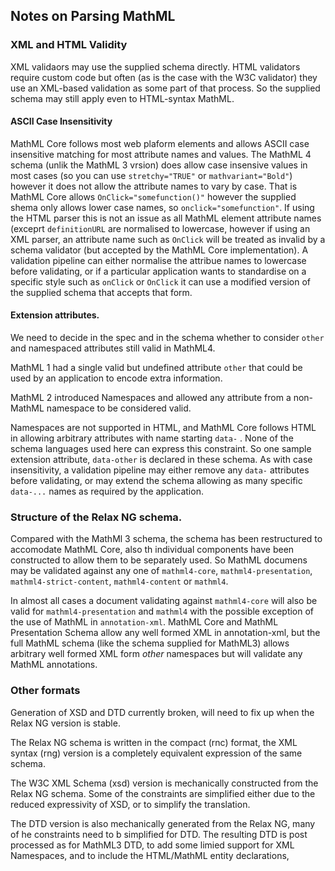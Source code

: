 ## Notes on Parsing MathML


### XML and HTML Validity

XML validaors may use the supplied schema directly. HTML validators
require custom code but often (as is the case with the W3C validator)
they use an XML-based validation as some part of that process. So the
supplied schema may still apply even to HTML-syntax MathML.

#### ASCII Case Insensitivity

MathML Core follows most web plaform elements and allows ASCII case
insensitive matching for most attribute names and values. The MathML 4
schema (unlik the MathML 3 vrsion) does allow case insensive values in
most cases (so you can use `stretchy="TRUE"` or `mathvariant="Bold"`)
however it does not allow the attribute names to vary by case. That is
MathML Core allows `OnClick="somefunction()"` however the supplied
shema only allows lower case names, so `onclick="somefunction"`. If
using the HTML parser this is not an issue as all MathML element attribute
names  (exceprt `definitionURL` are normalised to lowercase, however if
using an XML parser, an attribute name such as `OnClick` will be
treated as invalid by a schema validator (but accepted by the MathML
Core implementation). A validation pipeline can either normalise the
attribue names to lowercase before validating, or if a particular
application wants to standardise on a specific style such as `onClick`
or `OnClick` it can use a modified version of the supplied schema that
accepts that form.

#### Extension attributes.

<div class="ednote">

We need to decide in the spec and in the schema whether to consider
`other` and namespaced attributes still valid in MathML4.

</div>

MathML 1 had a single valid but undefined attribute `other` that could
be used by an application to encode extra information.

MathML 2 introduced Namespaces and allowed any attribute from a
non-MathML namespace to be considered valid.

Namespaces are not supported in HTML, and MathML Core follows HTML in
allowing arbitrary attributes with name starting `data-` . None of the
schema languages used here can express this constraint. So one sample
extension attribute, `data-other` is declared in these schema. As with
case insensitivity, a validation pipeline may either remove any
`data-` attributes before validating, or may extend the schema
allowing as many specific `data-...` names as required by the application.


### Structure of the Relax NG schema.

Compared with the MathMl 3 schema, the schema has been restructured to
accomodate MathML Core, also th individual components have been
constructed to allow them to be separately used. So MathML documens
may be validated against any one of `mathml4-core`,
`mathml4-presentation`, `mathml4-strict-content`, `mathml4-content` or
`mathml4`.  

In almost all cases a document validating against
`mathml4-core` will also be valid for `mathml4-presentation` and
`mathml4` with the possible exception of the use of MathML in
`annotation-xml`. MathML Core and MathML Presentation Schema allow any
well formed XML in annotation-xml, but the full MathML schema (like
the schema supplied for MathML3)  allows arbitrary well formed XML
form _other_ namespaces but will validate  any MathML annotations.



### Other formats

<div class="ednote">

Generation of XSD and DTD currently broken, will need to fix up when
the Relax NG version is stable.

</div>

The Relax NG schema is written in the compact (rnc) format, the XML
syntax (rng) version is a completely equivalent expression of the same
schema.

The W3C XML Schema (xsd) version is mechanically constructed from the
Relax NG schema. Some of the constraints are simplified either due to
the reduced expressivity of XSD, or to simplify the translation.


The DTD version is also mechanically generated from the Relax NG, many
of he constraints need to b simplified for DTD. The resulting DTD is
post processed as for MathML3 DTD, to add some limied support for XML
Namespaces, and to include the HTML/MathML entity declarations,

